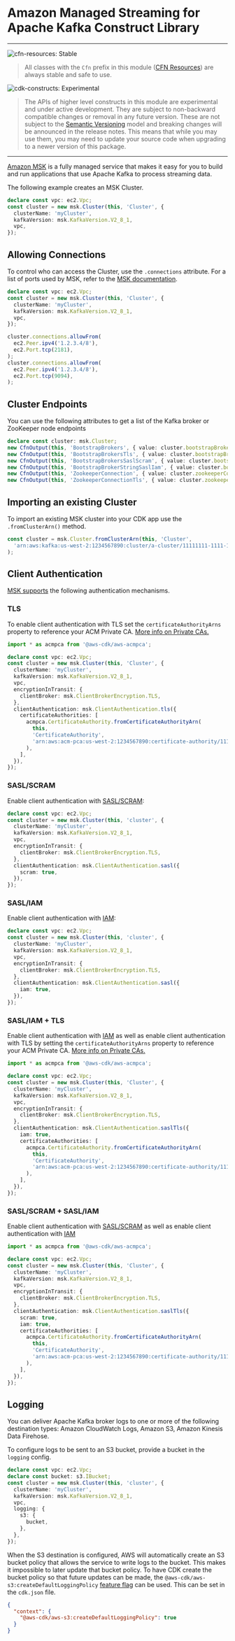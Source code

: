# Amazon Managed Streaming for Apache Kafka Construct Library
<!--BEGIN STABILITY BANNER-->

---

![cfn-resources: Stable](https://img.shields.io/badge/cfn--resources-stable-success.svg?style=for-the-badge)

> All classes with the `Cfn` prefix in this module ([CFN Resources]) are always stable and safe to use.
>
> [CFN Resources]: https://docs.aws.amazon.com/cdk/latest/guide/constructs.html#constructs_lib

![cdk-constructs: Experimental](https://img.shields.io/badge/cdk--constructs-experimental-important.svg?style=for-the-badge)

> The APIs of higher level constructs in this module are experimental and under active development.
> They are subject to non-backward compatible changes or removal in any future version. These are
> not subject to the [Semantic Versioning](https://semver.org/) model and breaking changes will be
> announced in the release notes. This means that while you may use them, you may need to update
> your source code when upgrading to a newer version of this package.

---

<!--END STABILITY BANNER-->

[Amazon MSK](https://aws.amazon.com/msk/) is a fully managed service that makes it easy for you to build and run applications that use Apache Kafka to process streaming data.

The following example creates an MSK Cluster.

```ts
declare const vpc: ec2.Vpc;
const cluster = new msk.Cluster(this, 'Cluster', {
  clusterName: 'myCluster',
  kafkaVersion: msk.KafkaVersion.V2_8_1,
  vpc,
});
```

## Allowing Connections

To control who can access the Cluster, use the `.connections` attribute. For a list of ports used by MSK, refer to the [MSK documentation](https://docs.aws.amazon.com/msk/latest/developerguide/client-access.html#port-info).

```ts
declare const vpc: ec2.Vpc;
const cluster = new msk.Cluster(this, 'Cluster', {
  clusterName: 'myCluster',
  kafkaVersion: msk.KafkaVersion.V2_8_1,
  vpc,
});

cluster.connections.allowFrom(
  ec2.Peer.ipv4('1.2.3.4/8'),
  ec2.Port.tcp(2181),
);
cluster.connections.allowFrom(
  ec2.Peer.ipv4('1.2.3.4/8'),
  ec2.Port.tcp(9094),
);
```

## Cluster Endpoints

You can use the following attributes to get a list of the Kafka broker or ZooKeeper node endpoints

```ts
declare const cluster: msk.Cluster;
new CfnOutput(this, 'BootstrapBrokers', { value: cluster.bootstrapBrokers });
new CfnOutput(this, 'BootstrapBrokersTls', { value: cluster.bootstrapBrokersTls });
new CfnOutput(this, 'BootstrapBrokersSaslScram', { value: cluster.bootstrapBrokersSaslScram });
new CfnOutput(this, 'BootstrapBrokerStringSaslIam', { value: cluster.bootstrapBrokersSaslIam });
new CfnOutput(this, 'ZookeeperConnection', { value: cluster.zookeeperConnectionString });
new CfnOutput(this, 'ZookeeperConnectionTls', { value: cluster.zookeeperConnectionStringTls });
```

## Importing an existing Cluster

To import an existing MSK cluster into your CDK app use the `.fromClusterArn()` method.

```ts
const cluster = msk.Cluster.fromClusterArn(this, 'Cluster', 
  'arn:aws:kafka:us-west-2:1234567890:cluster/a-cluster/11111111-1111-1111-1111-111111111111-1',
);
```

## Client Authentication

[MSK supports](https://docs.aws.amazon.com/msk/latest/developerguide/kafka_apis_iam.html) the following authentication mechanisms.

### TLS

To enable client authentication with TLS set the `certificateAuthorityArns` property to reference your ACM Private CA. [More info on Private CAs.](https://docs.aws.amazon.com/msk/latest/developerguide/msk-authentication.html)

```ts
import * as acmpca from '@aws-cdk/aws-acmpca';

declare const vpc: ec2.Vpc;
const cluster = new msk.Cluster(this, 'Cluster', {
  clusterName: 'myCluster',
  kafkaVersion: msk.KafkaVersion.V2_8_1,
  vpc,
  encryptionInTransit: {
    clientBroker: msk.ClientBrokerEncryption.TLS,
  },
  clientAuthentication: msk.ClientAuthentication.tls({
    certificateAuthorities: [
      acmpca.CertificateAuthority.fromCertificateAuthorityArn(
        this,
        'CertificateAuthority',
        'arn:aws:acm-pca:us-west-2:1234567890:certificate-authority/11111111-1111-1111-1111-111111111111',
      ),
    ],
  }),
});
```

### SASL/SCRAM

Enable client authentication with [SASL/SCRAM](https://docs.aws.amazon.com/msk/latest/developerguide/msk-password.html):

```ts
declare const vpc: ec2.Vpc;
const cluster = new msk.Cluster(this, 'cluster', {
  clusterName: 'myCluster',
  kafkaVersion: msk.KafkaVersion.V2_8_1,
  vpc,
  encryptionInTransit: {
    clientBroker: msk.ClientBrokerEncryption.TLS,
  },
  clientAuthentication: msk.ClientAuthentication.sasl({
    scram: true,
  }),
});
```

### SASL/IAM

Enable client authentication with [IAM](https://docs.aws.amazon.com/msk/latest/developerguide/iam-access-control.html):

```ts
declare const vpc: ec2.Vpc;
const cluster = new msk.Cluster(this, 'cluster', {
  clusterName: 'myCluster',
  kafkaVersion: msk.KafkaVersion.V2_8_1,
  vpc,
  encryptionInTransit: {
    clientBroker: msk.ClientBrokerEncryption.TLS,
  },
  clientAuthentication: msk.ClientAuthentication.sasl({
    iam: true,
  }),
});
```


### SASL/IAM + TLS

Enable client authentication with [IAM](https://docs.aws.amazon.com/msk/latest/developerguide/iam-access-control.html) 
as well as enable client authentication with TLS by setting the `certificateAuthorityArns` property to reference your ACM Private CA. [More info on Private CAs.](https://docs.aws.amazon.com/msk/latest/developerguide/msk-authentication.html)

```ts
import * as acmpca from '@aws-cdk/aws-acmpca';

declare const vpc: ec2.Vpc;
const cluster = new msk.Cluster(this, 'Cluster', {
  clusterName: 'myCluster',
  kafkaVersion: msk.KafkaVersion.V2_8_1,
  vpc,
  encryptionInTransit: {
    clientBroker: msk.ClientBrokerEncryption.TLS,
  },
  clientAuthentication: msk.ClientAuthentication.saslTls({
    iam: true,
    certificateAuthorities: [
      acmpca.CertificateAuthority.fromCertificateAuthorityArn(
        this,
        'CertificateAuthority',
        'arn:aws:acm-pca:us-west-2:1234567890:certificate-authority/11111111-1111-1111-1111-111111111111',
      ),
    ],
  }),
});
```

### SASL/SCRAM + SASL/IAM

Enable client authentication with [SASL/SCRAM](https://docs.aws.amazon.com/msk/latest/developerguide/msk-password.html)
as well as enable client authentication with [IAM](https://docs.aws.amazon.com/msk/latest/developerguide/iam-access-control.html)

```ts
import * as acmpca from '@aws-cdk/aws-acmpca';

declare const vpc: ec2.Vpc;
const cluster = new msk.Cluster(this, 'Cluster', {
  clusterName: 'myCluster',
  kafkaVersion: msk.KafkaVersion.V2_8_1,
  vpc,
  encryptionInTransit: {
    clientBroker: msk.ClientBrokerEncryption.TLS,
  },
  clientAuthentication: msk.ClientAuthentication.saslTls({
    scram: true,
    iam: true,
    certificateAuthorities: [
      acmpca.CertificateAuthority.fromCertificateAuthorityArn(
        this,
        'CertificateAuthority',
        'arn:aws:acm-pca:us-west-2:1234567890:certificate-authority/11111111-1111-1111-1111-111111111111',
      ),
    ],
  }),
});
```


## Logging

You can deliver Apache Kafka broker logs to one or more of the following destination types:
Amazon CloudWatch Logs, Amazon S3, Amazon Kinesis Data Firehose.

To configure logs to be sent to an S3 bucket, provide a bucket in the `logging` config.

```ts
declare const vpc: ec2.Vpc;
declare const bucket: s3.IBucket;
const cluster = new msk.Cluster(this, 'cluster', {
  clusterName: 'myCluster',
  kafkaVersion: msk.KafkaVersion.V2_8_1,
  vpc,
  logging: {
    s3: {
      bucket,
    },
  },
});
```

When the S3 destination is configured, AWS will automatically create an S3 bucket policy
that allows the service to write logs to the bucket. This makes it impossible to later update
that bucket policy. To have CDK create the bucket policy so that future updates can be made,
the `@aws-cdk/aws-s3:createDefaultLoggingPolicy` [feature flag](https://docs.aws.amazon.com/cdk/v2/guide/featureflags.html) can be used. This can be set
in the `cdk.json` file.

```json
{
  "context": {
    "@aws-cdk/aws-s3:createDefaultLoggingPolicy": true
  }
}
```

